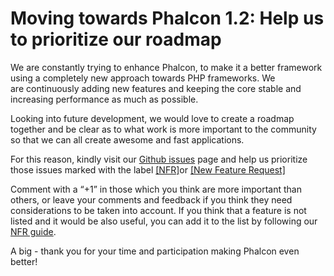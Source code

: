 <!--
slug: moving-towards-phalcon-1-2-help-us-to-prioritize
date: Wed May 08 2013 21:06:00 GMT-0400 (EDT)
tags: php, phalcon
title: Moving towards Phalcon 1.2: Help us to prioritize our roadmap
id: 49976233142
link: http://blog.phalconphp.com/post/49976233142/moving-towards-phalcon-1-2-help-us-to-prioritize
raw: {"blog_name":"phalconphp","id":49976233142,"post_url":"http://blog.phalconphp.com/post/49976233142/moving-towards-phalcon-1-2-help-us-to-prioritize","slug":"moving-towards-phalcon-1-2-help-us-to-prioritize","type":"text","date":"2013-05-09 01:06:00 GMT","timestamp":1368061560,"state":"published","format":"html","reblog_key":"hNkblb4r","tags":["php","phalcon"],"short_url":"http://tmblr.co/Z6PumvkYqCos","highlighted":[],"note_count":2,"title":"Moving towards Phalcon 1.2: Help us to prioritize our roadmap","body":"<p>We are constantly trying to enhance Phalcon, to make it a better framework using a completely new approach towards PHP frameworks. We are continuously adding new features and keeping the core stable and increasing performance as much as possible.</p>\n<p>Looking into future development, we would love to create a roadmap together and be clear as to what work is more important to the community so that we can all create awesome and fast applications.</p>\n<p>For this reason, kindly visit our <a href=\"https://github.com/phalcon/cphalcon/issues?state=open\">Github issues</a> page and help us prioritize those issues marked with the label <a href=\"https://github.com/phalcon/cphalcon/issues?labels=New+Feature+Request&amp;page=1&amp;state=open\">[NFR] </a>or <a href=\"https://github.com/phalcon/cphalcon/issues?labels=New+Feature+Request&amp;page=1&amp;state=open\">[New Feature Request]</a></p>\n<p>Comment with a &ldquo;+1&rdquo; in those which you think are more important than others, or leave your comments and feedback if you think they need considerations to be taken into account. If you think that a feature is not listed and it would be also useful, you can add it to the list by following our <a href=\"https://github.com/phalcon/cphalcon/wiki/New-Feature-Request---NFR\">NFR guide</a>.</p>\n<p>A big - thank you for your time and participation making Phalcon even better!</p>","reblog":{"tree_html":"","comment":"<p>We are constantly trying to enhance Phalcon, to make it a better framework using a completely new approach towards PHP frameworks. We are&nbsp;continuously&nbsp;adding new features and keeping the core stable and increasing performance as much as possible.</p>\n<p>Looking into future development, we would love to create a roadmap together and be clear as to what work is more important to the community so that we can all create awesome and fast applications.</p>\n<p>For this reason, kindly visit our <a href=\"https://github.com/phalcon/cphalcon/issues?state=open\">Github issues</a> page and help us prioritize those issues marked with the label <a href=\"https://github.com/phalcon/cphalcon/issues?labels=New+Feature+Request&amp;page=1&amp;state=open\">[NFR] </a>or <a href=\"https://github.com/phalcon/cphalcon/issues?labels=New+Feature+Request&amp;page=1&amp;state=open\">[New Feature Request]</a></p>\n<p>Comment with a &ldquo;+1&rdquo; in those which you think are more important than others, or leave your comments and feedback if you think they need considerations to be taken into account. If you think that a feature is not listed and it would be also useful, you can add it to the list by following our <a href=\"https://github.com/phalcon/cphalcon/wiki/New-Feature-Request---NFR\">NFR guide</a>.</p>\n<p>A big - thank you for your time and participation making Phalcon even better!</p>"},"trail":[{"blog":{"name":"phalconphp","theme":{"header_full_width":1117,"header_full_height":426,"header_focus_width":758,"header_focus_height":426,"avatar_shape":"square","background_color":"#FAFAFA","body_font":"Helvetica Neue","header_bounds":"0,937,426,179","header_image":"http://static.tumblr.com/be2b0380984b972b47699d457f4c0ffb/ivjir8a/815nn0qo7/tumblr_static_28z87js742xwowwo0kco04ogs.jpg","header_image_focused":"http://static.tumblr.com/be2b0380984b972b47699d457f4c0ffb/ivjir8a/laHnn0qo9/tumblr_static_tumblr_static_28z87js742xwowwo0kco04ogs_focused_v3.jpg","header_image_scaled":"http://static.tumblr.com/be2b0380984b972b47699d457f4c0ffb/ivjir8a/815nn0qo7/tumblr_static_28z87js742xwowwo0kco04ogs_2048_v2.jpg","header_stretch":true,"link_color":"#529ECC","show_avatar":true,"show_description":true,"show_header_image":true,"show_title":true,"title_color":"#444444","title_font":"Gibson","title_font_weight":"bold"}},"post":{"id":"49976233142"},"content":"<p>We are constantly trying to enhance Phalcon, to make it a better framework using a completely new approach towards PHP frameworks. We are continuously adding new features and keeping the core stable and increasing performance as much as possible.</p>\n<p>Looking into future development, we would love to create a roadmap together and be clear as to what work is more important to the community so that we can all create awesome and fast applications.</p>\n<p>For this reason, kindly visit our <a href=\"https://github.com/phalcon/cphalcon/issues?state=open\">Github issues</a> page and help us prioritize those issues marked with the label <a href=\"https://github.com/phalcon/cphalcon/issues?labels=New+Feature+Request&page=1&state=open\">[NFR] </a>or <a href=\"https://github.com/phalcon/cphalcon/issues?labels=New+Feature+Request&page=1&state=open\">[New Feature Request]</a></p>\n<p>Comment with a “+1” in those which you think are more important than others, or leave your comments and feedback if you think they need considerations to be taken into account. If you think that a feature is not listed and it would be also useful, you can add it to the list by following our <a href=\"https://github.com/phalcon/cphalcon/wiki/New-Feature-Request---NFR\">NFR guide</a>.</p>\n<p>A big - thank you for your time and participation making Phalcon even better!</p>","content_raw":"<p>We are constantly trying to enhance Phalcon, to make it a better framework using a completely new approach towards PHP frameworks. We are&nbsp;continuously&nbsp;adding new features and keeping the core stable and increasing performance as much as possible.</p>\r\n<p>Looking into future development, we would love to create a roadmap together and be clear as to what work is more important to the community so that we can all create awesome and fast applications.</p>\r\n<p>For this reason, kindly visit our <a href=\"https://github.com/phalcon/cphalcon/issues?state=open\">Github issues</a> page and help us prioritize those issues marked with the label <a href=\"https://github.com/phalcon/cphalcon/issues?labels=New+Feature+Request&amp;page=1&amp;state=open\">[NFR] </a>or <a href=\"https://github.com/phalcon/cphalcon/issues?labels=New+Feature+Request&amp;page=1&amp;state=open\">[New Feature Request]</a></p>\r\n<p>Comment with a \"+1\" in those which you think are more important than others, or leave your comments and feedback if you think they need considerations to be taken into account. If you think that a feature is not listed and it would be also useful, you can add it to the list by following our <a href=\"https://github.com/phalcon/cphalcon/wiki/New-Feature-Request---NFR\">NFR guide</a>.</p>\r\n<p>A big - thank you for your time and participation making Phalcon even better!</p>","is_current_item":true,"is_root_item":true}]}
publish: 2013-05-08
-->


Moving towards Phalcon 1.2: Help us to prioritize our roadmap
=============================================================

We are constantly trying to enhance Phalcon, to make it a better
framework using a completely new approach towards PHP frameworks. We
are continuously adding new features and keeping the core stable and
increasing performance as much as possible.

Looking into future development, we would love to create a roadmap
together and be clear as to what work is more important to the community
so that we can all create awesome and fast applications.

For this reason, kindly visit our [Github
issues](https://github.com/phalcon/cphalcon/issues?state=open) page and
help us prioritize those issues marked with the label
[[NFR]](https://github.com/phalcon/cphalcon/issues?labels=New+Feature+Request&page=1&state=open)or
[[New Feature
Request]](https://github.com/phalcon/cphalcon/issues?labels=New+Feature+Request&page=1&state=open)

Comment with a “+1” in those which you think are more important than
others, or leave your comments and feedback if you think they need
considerations to be taken into account. If you think that a feature is
not listed and it would be also useful, you can add it to the list by
following our [NFR
guide](https://github.com/phalcon/cphalcon/wiki/New-Feature-Request---NFR).

A big - thank you for your time and participation making Phalcon even
better!


